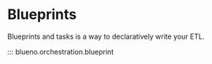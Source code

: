 # Blueprints

Blueprints and tasks is a way to declaratively write your ETL.

::: blueno.orchestration.blueprint
